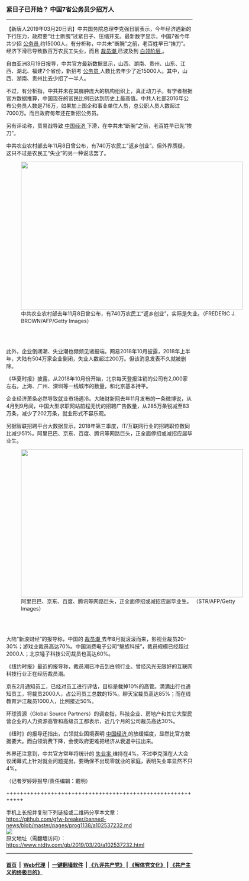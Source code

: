 ### 紧日子已开始？ 中国7省公务员少招万人
------------------------

<div class="post_content" itemprop="articleBody">
 <p>
  【新唐人2019年03月20日讯】中共国务院总理李克强日前表示，今年经济遇新的下行压力，政府要“壮士断腕”过紧日子、压缩开支。最新数字显示，中国7省今年共少招
  <a href="https://www.ntdtv.com/gb/公务员.htm">
   公务员
  </a>
  约15000人。有分析称，中共未“断腕”之前，老百姓早已“挨刀”。经济下滑已导致数百万农民工失业，而且
  <a href="https://www.ntdtv.com/gb/裁员潮.htm">
   裁员潮
  </a>
  已波及到
  <a href="https://www.ntdtv.com/gb/白领阶层.htm">
   白领阶层
  </a>
  。
 </p>
 <p>
  自由亚洲3月19日报导，中共官方最新数据显示，山西、湖南、贵州、山东、江西、湖北、福建7个省份，新招考
  <a href="https://www.ntdtv.com/gb/公务员.htm">
   公务员
  </a>
  人数比去年少了近15000人。其中，山西、湖南、贵州比去少招了一半人。
 </p>
 <p>
  不过，有分析指，中共并未在其臃肿庞大的机构组织上，真正动刀子。有学者根据官方数据推算，中国现在的官民比例已达到历史上最高值。中共人社部2016年公布公务员人数是716万，如果加上国企和事业单位人员，总公职人员人数超过7000万。而且政府每年还在新招公务员。
 </p>
 <p>
  另有评论称，贸易战导致
  <a href="https://www.ntdtv.com/gb/中国经济.htm">
   中国经济
  </a>
  下滑，在中共未“断腕”之前，老百姓早已先“挨刀”。
 </p>
 <p>
  中共农业农村部去年11月8日曾公布，有740万农民工“返乡创业”。但外界质疑，这只不过是农民工“失业”的另一种说法罢了。
 </p>
 <figure class="wp-caption alignnone" id="attachment_102537250" style="width: 600px">
  <img alt="" class="size-medium wp-image-102537250" height="400" src="https://www.ntdtv.com/assets/uploads/2019/03/gettyimages-83043260-594x594-600x400.jpg" width="600">
   <br/><figcaption class="wp-caption-text">
    中共农业农村部去年11月8日曾公布，有740万农民工“返乡创业”，实际是失业。（FREDERIC J. BROWN/AFP/Getty Images）
   </figcaption><br/>
  </img>
 </figure><br/>
 <p>
  此外，企业倒闭潮、失业潮也频频见诸报端。网易2018年10月披露，2018年上半年，大陆有504万家企业倒闭，失业人数超过200万。但该消息发表不久就被删除。
 </p>
 <p>
  《华夏时报》披露，从2018年10月份开始，北京每天登报注销的公司有2,000家左右。上海、广州、深圳等一线城市的数量，和北京基本持平。
 </p>
 <p>
  企业经济萧条必然导致就业市场遇冷。大陆财新网去年11月发布的一条微博说，从4月到9月间，中国大型求职网站前程无忧的招聘广告数量，从285万条锐减至83万条，减少了202万条，就业形式不容乐观。
 </p>
 <p>
  另据智联招聘平台大数据显示，2018年第三季度，IT/互联网行业的招聘职位数同比减少51%。阿里巴巴、京东、百度、腾讯等网路巨头，正全面停招或减招应届毕业生。
 </p>
 <figure class="wp-caption alignnone" id="attachment_102537251" style="width: 600px">
  <img alt="" class="size-medium wp-image-102537251" height="400" src="https://www.ntdtv.com/assets/uploads/2019/03/gettyimages-1058561178-594x594-600x400.jpg" width="600">
   <br/><figcaption class="wp-caption-text">
    阿里巴巴、京东、百度、腾讯等网路巨头，正全面停招或减招应届毕业生。 （STR/AFP/Getty Images）
   </figcaption><br/>
  </img>
 </figure><br/>
 <p>
  大陆“新浪财经”的报导称，中国的
  <a href="https://www.ntdtv.com/gb/裁员潮.htm">
   裁员潮
  </a>
  去年8月就滚滚而来，影视业裁员20-30%；游戏业裁员高达70%。中国消费电子公司“魅族科技”，裁员规模已经超过2000人；北京锤子科技公司裁员也高达60%。
 </p>
 <p>
  《纽约时报》最近的报导称，裁员潮已冲击到白领行业。曾经风光无限好的互联网科技行业正在经历裁员潮。
 </p>
 <p>
  京东2月通知员工，已经对员工进行评估，目标是裁掉10%的高管。滴滴出行也通知员工，将裁员2000人，占公司员工总数的15%。聊天宝裁员高达85%；而在线教育沪江裁员1000人，比例接近50%。
 </p>
 <p>
  环球资源（Global Source Partners）的调查指，科技企业、房地产和其它大型民营企业的人力资源高管和高级员工都表示，近几个月的公司裁员高达30%。
 </p>
 <p>
  《纽时》的报导还指出，白领就业困境表明
  <a href="https://www.ntdtv.com/gb/中国经济.htm">
   中国经济
  </a>
  的放缓幅度，显然比官方数据要大。而白领消费下降，会使政府更难把经济从衰退中拉出来。
 </p>
 <p>
  外界还注意到，中共官方常年将统计的
  <a href="https://www.ntdtv.com/gb/失业率.htm">
   失业率
  </a>
  维持在4%。不过李克强在人大会议闭幕式上针对就业问题提出，要确保不出现零就业的家庭，表明失业率显然不只4%。
 </p>
 <p>
  （记者罗婷婷报导/责任编辑：戴明）
 </p>
 <div class="single_ad">
 </div>
</div>

+++++++++++++++++++++++++++++++++++++++++++++++++++++++++++<br/><br/>
手机上长按并复制下列链接或二维码分享本文章：<br/>
https://github.com/gfw-breaker/banned-news/blob/master/pages/prog1138/a102537232.md <br/>
<a href='https://github.com/gfw-breaker/banned-news/blob/master/pages/prog1138/a102537232.md'><img src='https://github.com/gfw-breaker/banned-news/blob/master/pages/prog1138/a102537232.md.png'/></a> <br/>
原文地址（需翻墙访问）：https://www.ntdtv.com/gb/2019/03/20/a102537232.html


------------------------
#### [首页](https://github.com/gfw-breaker/banned-news/blob/master/README.md) &nbsp;|&nbsp; [Web代理](https://github.com/labour-camp/helloworld) &nbsp;|&nbsp; [一键翻墙软件](https://github.com/gfw-breaker/nogfw/blob/master/README.md) &nbsp;| [《九评共产党》](https://github.com/gfw-breaker/9ping.md/blob/master/README.md#九评之一评共产党是什么) | [《解体党文化》](https://github.com/gfw-breaker/jtdwh.md/blob/master/README.md) | [《共产主义的终极目的》](https://github.com/gfw-breaker/gczydzjmd.md/blob/master/README.md)

